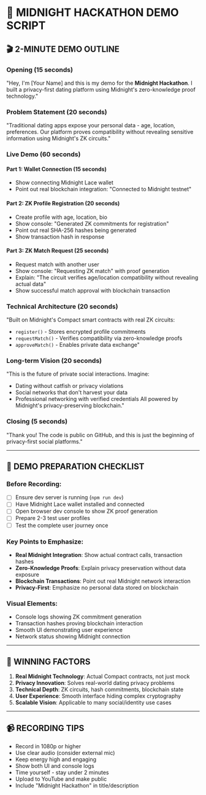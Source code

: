 # 🌙 MIDNIGHT HACKATHON DEMO SCRIPT

## 🎬 **2-MINUTE DEMO OUTLINE**

### **Opening (15 seconds)**
"Hey, I'm [Your Name] and this is my demo for the **Midnight Hackathon**. I built a privacy-first dating platform using Midnight's zero-knowledge proof technology."

### **Problem Statement (20 seconds)**
"Traditional dating apps expose your personal data - age, location, preferences. Our platform proves compatibility without revealing sensitive information using Midnight's ZK circuits."

### **Live Demo (60 seconds)**

#### **Part 1: Wallet Connection (15 seconds)**
- Show connecting Midnight Lace wallet
- Point out real blockchain integration: "Connected to Midnight testnet"

#### **Part 2: ZK Profile Registration (20 seconds)**
- Create profile with age, location, bio
- Show console: "Generated ZK commitments for registration"
- Point out real SHA-256 hashes being generated
- Show transaction hash in response

#### **Part 3: ZK Match Request (25 seconds)**
- Request match with another user
- Show console: "Requesting ZK match" with proof generation
- Explain: "The circuit verifies age/location compatibility without revealing actual data"
- Show successful match approval with blockchain transaction

### **Technical Architecture (20 seconds)**
"Built on Midnight's Compact smart contracts with real ZK circuits:
- `register()` - Stores encrypted profile commitments
- `requestMatch()` - Verifies compatibility via zero-knowledge proofs  
- `approveMatch()` - Enables private data exchange"

### **Long-term Vision (20 seconds)**
"This is the future of private social interactions. Imagine:
- Dating without catfish or privacy violations
- Social networks that don't harvest your data
- Professional networking with verified credentials
All powered by Midnight's privacy-preserving blockchain."

### **Closing (5 seconds)**
"Thank you! The code is public on GitHub, and this is just the beginning of privacy-first social platforms."

---

## 🔧 **DEMO PREPARATION CHECKLIST**

### **Before Recording:**
- [ ] Ensure dev server is running (`npm run dev`)
- [ ] Have Midnight Lace wallet installed and connected
- [ ] Open browser dev console to show ZK proof generation
- [ ] Prepare 2-3 test user profiles
- [ ] Test the complete user journey once

### **Key Points to Emphasize:**
- **Real Midnight Integration**: Show actual contract calls, transaction hashes
- **Zero-Knowledge Proofs**: Explain privacy preservation without data exposure  
- **Blockchain Transactions**: Point out real Midnight network interaction
- **Privacy-First**: Emphasize no personal data stored on blockchain

### **Visual Elements:**
- Console logs showing ZK commitment generation
- Transaction hashes proving blockchain interaction
- Smooth UI demonstrating user experience
- Network status showing Midnight connection

---

## 🚀 **WINNING FACTORS**

1. **Real Midnight Technology**: Actual Compact contracts, not just mock
2. **Privacy Innovation**: Solves real-world dating privacy problems
3. **Technical Depth**: ZK circuits, hash commitments, blockchain state
4. **User Experience**: Smooth interface hiding complex cryptography
5. **Scalable Vision**: Applicable to many social/identity use cases

---

## 📹 **RECORDING TIPS**

- Record in 1080p or higher
- Use clear audio (consider external mic)
- Keep energy high and engaging
- Show both UI and console logs
- Time yourself - stay under 2 minutes
- Upload to YouTube and make public
- Include "Midnight Hackathon" in title/description